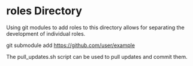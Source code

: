 # roles Directory
Using git modules to add roles to this directory allows for separating the development of individual roles.

git submodule add https://github.com/user/example

The pull_updates.sh script can be used to pull updates and commit them.
